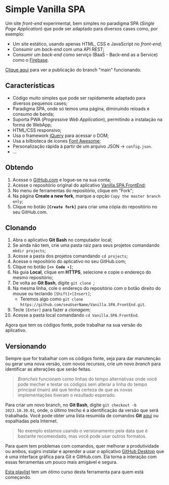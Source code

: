 
# Simple Vanilla SPA

Um site *front-end* experimental, bem simples no paradigma SPA (*Single Page Application*) que pode ser adaptado para diversos cases como, por exemplo:

- Um site estático, usando apenas HTML, CSS e JavaScript no *front-end*;
- Consumir um *back-end* com uma API REST;
- Consumir um *back-end* como serviço (BaaS - Back-end as a Service) como o [Firebase](https://firebase.com).

[Clique aqui](https://luferat.github.io/Vanilla.SPA.FrontEnd/) para ver a publicação do branch "main" funcionando.

## Características

 - Código muito simples que pode ser rapidamente adaptado para diversos pequenos cases;
 - Paradigma SPA, onde só temos uma página, diminuindo reloads e consumo de banda;
 - Suporta PWA (*Progressive Web Application*), permitindo a instalação na forma de WebApp;
 - HTML/CSS responsivo;
 - Usa o framework [jQuery](https://jquery.com/) para acessar o DOM;
 - Usa a bilbioteca de ícones [Font Awesome](https://fontawesome.com/);
 - Personalização rápida à partir de um arquivo JSON → `config.json`.
 - ...

## Obtendo

1. Acesse o [GitHub.com](https://github.com/) e logue-se na sua conta;
2. Acesse o repositório original do aplicativo [Vanilla.SPA.FrontEnd](https://github.com/Luferat/Vanilla.SPA.FrontEnd);
3. No menu de ferramentas do repositório, clique em "Fork";
4. Na página **Create a new fork**, marque a opção `Copy the master branch only`;
5. Clique no botão **`[Create fork]`** para criar uma cópia do repositório no seu GitHub.com.
 
## Clonando

1. Abra o aplicativo **Git Bash** no computador local;
2. Se ainda não tem, crie uma pasta raiz para seus projetos comandando `mkdir projects`;
3. Acesse a pasta dos projetos comandando `cd projects`;
4. Acesse o repositório do aplicativo no seu GitHub.com;
5. Clique no botão **`[<> Code ▾]`**;
6. Na guia **Local**, clique em **HTTPS**, selecione e copie o endereço do mesmo repositório;
7. De volta ao **Git Bash**, digite `git clone `;
8. Na mesma linha, cole o endereço do repositório com o botão direito do mouse ou teclando `[Shift]+[Insert]`;
   - Teremos algo como `git clone https://github.com/seuUserName/Vanilla.SPA.FrontEnd.git`.
9. Tecle `[Enter]` para fazer a *clonagem*;
10. Acesse a pasta local comandando `cd Vanilla.SPA.FrontEnd`.

Agora que tem os códigos fonte, pode trabalhar na sua versão do aplicativo.

## Versionando 

Sempre que for trabalhar com os códigos fonte, seja para dar manutenção ou gerar uma nova versão, com novos recursos, crie um novo *branch* para identificar as alterações que serão feitas.

> *Branches* funcionam como linhas do tempo alternativas onde você pode mecher e testar os códigos sem alterar a linha do tempo principal (main) até que tenha certeza de que as novas implementações tiveram o resultado esperado.

Para criar um novo branch, no **Git Bash**, digite `git checkout -b 2023.10.30.01`, onde, o último trecho é a identificação da versão que será trabalhada. Você pode obter uma lista resumida de comandos **Git** [aqui](https://gist.github.com/Luferat/ffb0d5c67131c4152ba54f984e26b28d) ou espalhadas pela Internet.

> No exemplo estamos usando o versionamento pela data que é bastante recomendado, mas você pode usar outros formatos.

Para quem tem problemas com comandos, quer melhorar a produtividade ou ambos, sugiro instalar e aprender a usar o aplicativo [GitHub Desktop](https://desktop.github.com/) que é uma interface gráfica para Git e GitHub.com. Ela torna a interação com essas ferramentas um pouco mais amigável e segura.

[Esta playlist](https://www.youtube.com/playlist?list=PLHz_AreHm4dm7ZULPAmadvNhH6vk9oNZA) tem um ótimo curso desta ferramenta para quem está começando.

